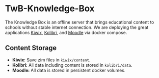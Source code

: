 # TwB-Knowledge-Box

The Knowledge Box is an offline server that brings educational content to schools without stable internet connection. We are deploying the great applications [Kiwix](https://github.com/kiwix/kiwix-tools), [Kolibri](https://github.com/learningequality/kolibri), and [Moodle](https://github.com/moodle/moodle) via docker compose.

## Content Storage
- **Kiwix:** Save zim files in ```kiwix/content```.
- **Kolibri:** All data including content is stored in ```kolibri/data```.
- **Moodle:** All data is stored in persistent docker volumes.
